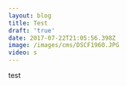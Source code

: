 ```yaml
---
layout: blog
title: Test
draft: 'true'
date: 2017-07-22T21:05:56.398Z
image: /images/cms/DSCF1960.JPG
video: s
---
```

test

